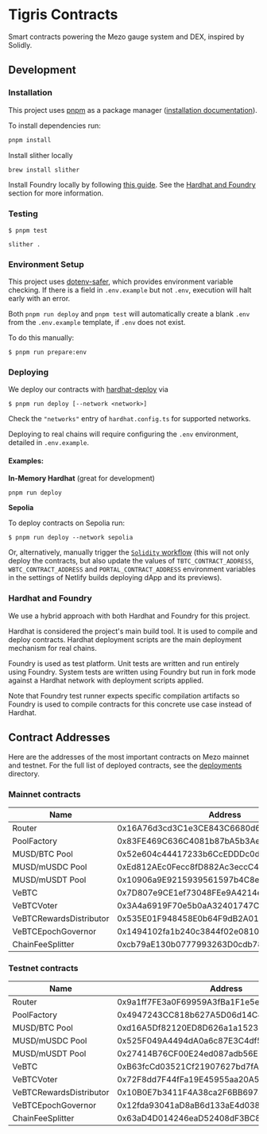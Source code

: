 # Tigris Contracts

Smart contracts powering the Mezo gauge system and DEX, inspired by Solidly.

## Development

### Installation

This project uses [pnpm](https://pnpm.io/) as a package manager ([installation documentation](https://pnpm.io/installation)).

To install dependencies run:

```bash
pnpm install
```

Install slither locally

```bash
brew install slither
```

Install Foundry locally by following [this guide](https://book.getfoundry.sh/getting-started/installation).
See the [Hardhat and Foundry](#hardhat-and-foundry-) section for more information.

### Testing

```
$ pnpm test
```

```
slither .
```

### Environment Setup

This project uses [dotenv-safer](https://github.com/vincentvella/dotenv-safer),
which provides environment variable checking. If there is a field in
`.env.example` but not `.env`, execution will halt early with an error.

Both `pnpm run deploy` and `pnpm test` will automatically create a blank `.env`
from the `.env.example` template, if `.env` does not exist.

To do this manually:

```
$ pnpm run prepare:env
```

### Deploying

We deploy our contracts with
[hardhat-deploy](https://www.npmjs.com/package/hardhat-deploy) via

```
$ pnpm run deploy [--network <network>]
```

Check the `"networks"` entry of `hardhat.config.ts` for supported networks.

Deploying to real chains will require configuring the `.env` environment,
detailed in `.env.example`.

#### Examples:

**In-Memory Hardhat** (great for development)

```
pnpm run deploy
```

**Sepolia**

To deploy contracts on Sepolia run:

```
$ pnpm run deploy --network sepolia
```

Or, alternatively, manually trigger the [`Solidity`
workflow](https://github.com/thesis/mezo-portal/actions/workflows/solidity.yml)
(this will not only deploy the contracts, but also update the values of
`TBTC_CONTRACT_ADDRESS`, `WBTC_CONTRACT_ADDRESS` and `PORTAL_CONTRACT_ADDRESS`
environment variables in the settings of Netlify builds deploying dApp and its
previews).

### Hardhat and Foundry

We use a hybrid approach with both Hardhat and Foundry for this project.

Hardhat is considered the project's main build tool. It is used to compile and
deploy contracts. Hardhat deployment scripts are the main deployment mechanism
for real chains.

Foundry is used as test platform. Unit tests are written and run entirely using
Foundry. System tests are written using Foundry but run in fork mode against
a Hardhat network with deployment scripts applied.

Note that Foundry test runner expects specific compilation artifacts so Foundry
is used to compile contracts for this concrete use case instead of Hardhat.

## Contract Addresses

Here are the addresses of the most important contracts on Mezo mainnet and testnet.
For the full list of deployed contracts, see the [deployments](./deployments) directory.

### Mainnet contracts

| Name                    | Address                                    |
| ----------------------- | ------------------------------------------ |
| Router                  | 0x16A76d3cd3C1e3CE843C6680d6B37E9116b5C706 |
| PoolFactory             | 0x83FE469C636C4081b87bA5b3Ae9991c6Ed104248 |
| MUSD/BTC Pool           | 0x52e604c44417233b6CcEDDDc0d640A405Caacefb |
| MUSD/mUSDC Pool         | 0xEd812AEc0Fecc8fD882Ac3eccC43f3aA80A6c356 |
| MUSD/mUSDT Pool         | 0x10906a9E9215939561597b4C8e4b98F93c02031A |
| VeBTC                   | 0x7D807e9CE1ef73048FEe9A4214e75e894ea25914 |
| VeBTCVoter              | 0x3A4a6919F70e5b0aA32401747C471eCfe2322C1b |
| VeBTCRewardsDistributor | 0x535E01F948458E0b64F9dB2A01Da6F32E240140f |
| VeBTCEpochGovernor      | 0x1494102fa1b240c3844f02e0810002125fb5F054 |
| ChainFeeSplitter        | 0xcb79aE130b0777993263D0cdb7890e6D9baBE117 |

### Testnet contracts

| Name                    | Address                                    |
| ----------------------- | ------------------------------------------ |
| Router                  | 0x9a1ff7FE3a0F69959A3fBa1F1e5ee18e1A9CD7E9 |
| PoolFactory             | 0x4947243CC818b627A5D06d14C4eCe7398A23Ce1A |
| MUSD/BTC Pool           | 0xd16A5Df82120ED8D626a1a15232bFcE2366d6AA9 |
| MUSD/mUSDC Pool         | 0x525F049A4494dA0a6c87E3C4df55f9929765Dc3e |
| MUSD/mUSDT Pool         | 0x27414B76CF00E24ed087adb56E26bAeEEe93494e |
| VeBTC                   | 0xB63fcCd03521Cf21907627bd7fA465C129479231 |
| VeBTCVoter              | 0x72F8dd7F44fFa19E45955aa20A5486E8EB255738 |
| VeBTCRewardsDistributor | 0x10B0E7b3411F4A38ca2F6BB697aA28D607924729 |
| VeBTCEpochGovernor      | 0x12fda93041aD8aB6d133aE4d038b5159033d937a |
| ChainFeeSplitter        | 0x63aD4D014246eaD52408dF3BC8F046107cbf6065 |
